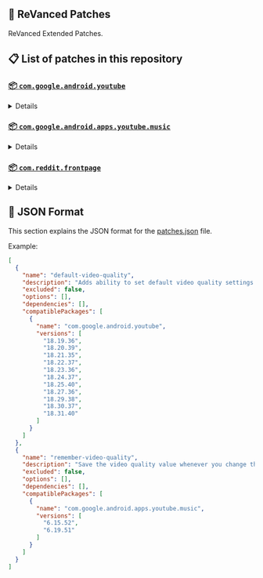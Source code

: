 ## 🧩 ReVanced Patches

ReVanced Extended Patches.

## 📋 List of patches in this repository

### [📦 `com.google.android.youtube`](https://play.google.com/store/apps/details?id=com.google.android.youtube)
<details>

| 💊 Patch | 📜 Description | 🏹 Target Version |
|:--------:|:--------------:|:-----------------:|
| `add-splash-animation` | Adds splash animation, which was removed in YT v18.19.36+. This patch cannot be used with 'custom-branding-icon' patch | 18.19.36 ~ 18.31.40 |
| `bypass-ambient-mode-restrictions` | Bypass ambient mode restrictions in battery saver mode. | 18.19.36 ~ 18.31.40 |
| `change-homepage` | Change home page to subscription feed. | 18.19.36 ~ 18.31.40 |
| `custom-branding-youtube-name` | Rename the YouTube app to the name specified in options.json. | 18.19.36 ~ 18.31.40 |
| `custom-branding-icon-mmt` | Changes the YouTube launcher icon to MMT. | 18.19.36 ~ 18.31.40 |
| `custom-branding-icon-revancify-blue` | Changes the YouTube launcher icon to Revancify Blue. | 18.19.36 ~ 18.31.40 |
| `custom-branding-icon-revancify-red` | Changes the YouTube launcher icon to Revancify Red. | 18.19.36 ~ 18.31.40 |
| `custom-double-tap-length` | Add 'double-tap to seek' value. | 18.19.36 ~ 18.31.40 |
| `custom-package-name` | Specifies the package name for YouTube and YT Music in the MicroG build. | all |
| `custom-playback-speed` | Adds more playback speed options. | 18.19.36 ~ 18.31.40 |
| `custom-seekbar-color` | Change seekbar color in video player and video thumbnails. | 18.19.36 ~ 18.31.40 |
| `default-playback-speed` | Adds ability to set default playback speed settings. | 18.19.36 ~ 18.31.40 |
| `default-video-quality` | Adds ability to set default video quality settings. | 18.19.36 ~ 18.31.40 |
| `disable-quic-protocol` | Disable CronetEngine's QUIC protocol. | 18.19.36 ~ 18.31.40 |
| `disable-shorts-on-startup` | Disables playing YouTube Shorts when launching YouTube. | 18.19.36 ~ 18.31.40 |
| `disable-auto-captions` | Disables forced auto captions. | 18.19.36 ~ 18.31.40 |
| `disable-haptic-feedback` | Disable haptic feedback when swiping. | 18.19.36 ~ 18.31.40 |
| `disable-hdr-video` | Disable HDR video. | 18.19.36 ~ 18.31.40 |
| `disable-landscape-mode` | Disable landscape mode when entering fullscreen. | 18.19.36 ~ 18.31.40 |
| `disable-pip-notification` | Disable pip notification when you first launch pip mode. | 18.19.36 ~ 18.31.40 |
| `enable-compact-controls-overlay` | Enables compact control overlay. | 18.19.36 ~ 18.31.40 |
| `enable-debug-logging` | Adds debugging options. | 18.19.36 ~ 18.31.40 |
| `enable-external-browser` | Open url outside the app in an external browser. | 18.19.36 ~ 18.31.40 |
| `enable-minimized-playback` | Enables minimized and background playback. | 18.19.36 ~ 18.31.40 |
| `enable-new-comment-popup-panels` | Enables a new type of comment popup panel in the shorts player. | 18.19.36 ~ 18.31.40 |
| `enable-new-splash-animation` | Enables a new type of splash animation. | 18.19.36 ~ 18.31.40 |
| `enable-new-thumbnail-preview` | Enables a new type of thumbnail preview. | 18.19.36 ~ 18.31.40 |
| `enable-old-quality-layout` | Enables the original quality flyout menu. | 18.19.36 ~ 18.31.40 |
| `enable-open-links-directly` | Skips over redirection URLs to external links. | 18.19.36 ~ 18.31.40 |
| `enable-seekbar-tapping` | Enables tap-to-seek on the seekbar of the video player. | 18.19.36 ~ 18.31.40 |
| `enable-tablet-mini-player` | Enables the tablet mini player layout. | 18.19.36 ~ 18.31.40 |
| `enable-tablet-navigation-bar` | Enables the tablet navigation bar. | 18.19.36 ~ 18.31.40 |
| `enable-time-stamps-speed` | Add the current playback speed in brackets next to the current time. | 18.19.36 ~ 18.31.40 |
| `enable-wide-search-bar` | Replaces the search icon with a wide search bar. This will hide the YouTube logo when active. | 18.19.36 ~ 18.31.40 |
| `force-opus-codec` | Forces the OPUS codec for audios. | 18.19.36 ~ 18.31.40 |
| `force-vp9-codec` | Forces the VP9 codec for videos. | 18.19.36 ~ 18.31.40 |
| `force-hide-player-button-background` | Force hides the background from the video player buttons. | 18.19.36 ~ 18.31.40 |
| `force-premium-heading` | Forces premium heading on the homepage. | 18.19.36 ~ 18.31.40 |
| `header-switch` | Add switch to change header. | 18.19.36 ~ 18.31.40 |
| `hide-account-menu` | Hide account menu elements. | 18.19.36 ~ 18.31.40 |
| `hide-auto-player-popup-panels` | Hide automatic popup panels (playlist or live chat) on video player. | 18.19.36 ~ 18.31.40 |
| `hide-autoplay-button` | Hides the autoplay button in the video player. | 18.19.36 ~ 18.31.40 |
| `hide-autoplay-preview` | Hides the autoplay preview container in the fullscreen. | 18.19.36 ~ 18.31.40 |
| `hide-button-container` | Adds the options to hide action buttons under a video. | 18.19.36 ~ 18.31.40 |
| `hide-captions-button` | Hides the captions button in the video player. | 18.19.36 ~ 18.31.40 |
| `hide-cast-button` | Hides the cast button in the video player. | 18.19.36 ~ 18.31.40 |
| `hide-category-bar` | Hides the category bar in video feeds. | 18.19.36 ~ 18.31.40 |
| `hide-channel-avatar-section` | Hides the channel avatar section of the subscription feed. | 18.19.36 ~ 18.31.40 |
| `hide-channel-watermark` | Hides creator's watermarks on videos. | 18.19.36 ~ 18.31.40 |
| `hide-collapse-button` | Hides the collapse button in the video player. | 18.19.36 ~ 18.31.40 |
| `hide-comment-component` | Hides components related to comments. | 18.19.36 ~ 18.31.40 |
| `hide-crowdfunding-box` | Hides the crowdfunding box between the player and video description. | 18.19.36 ~ 18.31.40 |
| `hide-description-components` | Hides description components. | 18.19.36 ~ 18.31.40 |
| `hide-double-tap-overlay-filter` | Hides the double tap dark filter layer. | 18.19.36 ~ 18.31.40 |
| `hide-end-screen-cards` | Hides the suggested video cards at the end of a video in fullscreen. | 18.19.36 ~ 18.31.40 |
| `hide-end-screen-overlay` | Hide end screen overlay on swipe controls. | 18.19.36 ~ 18.31.40 |
| `hide-feed-flyout-panel` | Hides feed flyout panel components. | 18.19.36 ~ 18.31.40 |
| `hide-filmstrip-overlay` | Hide filmstrip overlay on swipe controls. | 18.19.36 ~ 18.31.40 |
| `hide-floating-microphone` | Hides the floating microphone button which appears in search. | 18.19.36 ~ 18.31.40 |
| `hide-fullscreen-panels` | Hides video description and comments panel in fullscreen view. | 18.19.36 ~ 18.31.40 |
| `hide-general-ads` | Hides general ads. | 18.19.36 ~ 18.31.40 |
| `hide-handle` | Hides the handle in the account switcher. | 18.19.36 ~ 18.31.40 |
| `hide-info-cards` | Hides info-cards in videos. | 18.19.36 ~ 18.31.40 |
| `hide-latest-videos-button` | Hides latest videos button in home feed. | 18.19.36 ~ 18.31.40 |
| `hide-layout-components` | Hides general layout components. | 18.19.36 ~ 18.31.40 |
| `hide-load-more-button` | Hides the button under videos that loads similar videos. | 18.19.36 ~ 18.31.40 |
| `hide-mix-playlists` | Hides mix playlists from home feed and video player. | 18.19.36 ~ 18.31.40 |
| `hide-music-button` | Hides the YouTube Music button in the video player. | 18.19.36 ~ 18.31.40 |
| `hide-navigation-buttons` | Adds options to hide or change navigation buttons. | 18.19.36 ~ 18.31.40 |
| `hide-navigation-label` | Hide navigation bar labels. | 18.19.36 ~ 18.31.40 |
| `hide-player-button-background` | Hide player button background. | 18.19.36 ~ 18.31.40 |
| `hide-player-flyout-panel` | Hides player flyout panel components. | 18.19.36 ~ 18.31.40 |
| `hide-player-overlay-filter` | Hides the dark filter layer from the player's background. | 18.19.36 ~ 18.31.40 |
| `hide-previous-next-button` | Hides the previous and next button in the player controller. | 18.19.36 ~ 18.31.40 |
| `hide-quick-actions` | Adds the options to hide quick actions components in the fullscreen. | 18.19.36 ~ 18.31.40 |
| `hide-seek-message` | Hides the 'Slide left or right to seek' message container. | 18.19.36 ~ 18.31.40 |
| `hide-seekbar` | Hides the seekbar in video player and video thumbnails. | 18.19.36 ~ 18.31.40 |
| `hide-shorts-components` | Hides other Shorts components. | 18.19.36 ~ 18.31.40 |
| `hide-snack-bar` | Hides the snack bar action popup. | 18.19.36 ~ 18.31.40 |
| `hide-speed-overlay` | Hide speed overlay in player. | 18.19.36 ~ 18.31.40 |
| `hide-suggested-actions` | Hide the suggested actions bar inside the player. | 18.19.36 ~ 18.31.40 |
| `hide-suggested-video-overlay` | Hide the suggested video overlay to play next. | 18.19.36 ~ 18.31.40 |
| `hide-suggestions-shelf` | Hides the suggestions shelf. | 18.19.36 ~ 18.31.40 |
| `hide-time-stamp` | Hides timestamp in video player. | 18.19.36 ~ 18.31.40 |
| `hide-tooltip-content` | Hides the tooltip box that appears on first install. | 18.19.36 ~ 18.31.40 |
| `hide-trending-searches` | Hide trending searches in the search bar. | 18.19.36 ~ 18.31.40 |
| `hide-video-ads` | Hides ads in the video player. | 18.19.36 ~ 18.31.40 |
| `language-switch` | Add language switch toggle. | 18.19.36 ~ 18.31.40 |
| `layout-switch` | Tricks the dpi to use some tablet/phone layouts. | 18.19.36 ~ 18.31.40 |
| `materialyou` | Enables MaterialYou theme for Android 12+ | 18.19.36 ~ 18.31.40 |
| `microg-support` | Allows ReVanced to run without root and under a different package name with MicroG. | 18.19.36 ~ 18.31.40 |
| `optimize-resource` | Removes duplicate resources from YouTube. | 18.19.36 ~ 18.31.40 |
| `overlay-buttons` | Add overlay buttons to the player. | 18.19.36 ~ 18.31.40 |
| `return-youtube-dislike` | Shows the dislike count of videos using the Return YouTube Dislike API. | 18.19.36 ~ 18.31.40 |
| `settings` | Applies mandatory patches to implement ReVanced settings into the application. | 18.19.36 ~ 18.31.40 |
| `sponsorblock` | Integrates SponsorBlock which allows skipping video segments such as sponsored content. | 18.19.36 ~ 18.31.40 |
| `spoof-app-version` | Tricks YouTube into thinking, you are running an older version of the app. One of the side effects also includes restoring the old UI. | 18.19.36 ~ 18.31.40 |
| `spoof-player-parameters` | Spoofs player parameters to prevent playback issues. | 18.19.36 ~ 18.31.40 |
| `swipe-controls` | Adds volume and brightness swipe controls. | 18.19.36 ~ 18.31.40 |
| `theme` | Change the app's theme to the values specified in options.json. | 18.19.36 ~ 18.31.40 |
| `translations` | Add Crowdin translations for YouTube. | 18.19.36 ~ 18.31.40 |
</details>

### [📦 `com.google.android.apps.youtube.music`](https://play.google.com/store/apps/details?id=com.google.android.apps.youtube.music)
<details>

| 💊 Patch | 📜 Description | 🏹 Target Version |
|:--------:|:--------------:|:-----------------:|
| `amoled` | Applies pure black theme on some components. | 6.15.52 ~ 6.19.51 |
| `background-play` | Enables playing music in the background. | 6.15.52 ~ 6.19.51 |
| `bitrate-default-value` | Set the audio quality to "Always High" when you first install the app. | 6.15.52 ~ 6.19.51 |
| `certificate-spoof` | Spoofs the YouTube Music certificate for Android Auto. | 6.15.52 ~ 6.19.51 |
| `custom-branding-music-name` | Rename the YouTube Music app to the name specified in options.json. | 6.15.52 ~ 6.19.51 |
| `custom-branding-icon-mmt` | Changes the YouTube Music launcher icon to MMT. | 6.15.52 ~ 6.19.51 |
| `custom-branding-icon-revancify-blue` | Changes the YouTube Music launcher icon to Revancify Blue. | 6.15.52 ~ 6.19.51 |
| `custom-branding-icon-revancify-red` | Changes the YouTube Music launcher icon to Revancify Red. | 6.15.52 ~ 6.19.51 |
| `custom-package-name` | Specifies the package name for YouTube and YT Music in the MicroG build. | all |
| `disable-auto-captions` | Disables forced auto captions. | 6.15.52 ~ 6.19.51 |
| `enable-black-navigation-bar` | Sets the navigation bar color to black. | 6.15.52 ~ 6.19.51 |
| `enable-color-match-player` | Matches the color of the mini player and the fullscreen player. | 6.15.52 ~ 6.19.51 |
| `enable-compact-dialog` | Enable compact dialog on phone. | 6.15.52 ~ 6.19.51 |
| `enable-custom-filter` | Enables custom filter to hide layout components. | 6.15.52 ~ 6.19.51 |
| `enable-debug-logging` | Adds debugging options. | 6.15.52 ~ 6.19.51 |
| `enable-force-minimized-player` | Permanently keep player minimized even if another track is played. | 6.15.52 ~ 6.19.51 |
| `enable-force-shuffle` | Enable force shuffle even if another track is played. | 6.15.52 ~ 6.19.51 |
| `enable-landscape-mode` | Enables entry into landscape mode by screen rotation on the phone. | 6.15.52 ~ 6.19.51 |
| `enable-minimized-playback` | Enables minimized playback on Kids music. | 6.15.52 ~ 6.19.51 |
| `enable-new-layout` | Enable new player layouts. | 6.15.52 ~ 6.19.51 |
| `enable-old-style-library-shelf` | Return the library shelf to old style. | 6.15.52 ~ 6.19.51 |
| `enable-old-style-miniplayer` | Return the miniplayers to old style. | 6.15.52 ~ 6.19.51 |
| `enable-opus-codec` | Enable opus codec when playing audio. | 6.15.52 ~ 6.19.51 |
| `enable-playback-speed` | Add playback speed button to the flyout panel. | 6.15.52 ~ 6.19.51 |
| `enable-sleep-timer` | Add sleep timer to flyout menu. | 6.15.52 ~ 6.19.51 |
| `enable-zen-mode` | Adds a grey tint to the video player to reduce eye strain. | 6.15.52 ~ 6.19.51 |
| `exclusive-audio-playback` | Enables the option to play music without video. | 6.15.52 ~ 6.19.51 |
| `hide-button-container-labels` | Hide labels in button container. | 6.15.52 ~ 6.19.51 |
| `hide-button-shelf` | Hides the button shelf from homepage and explorer. | 6.15.52 ~ 6.19.51 |
| `hide-carousel-shelf` | Hides the carousel shelf from homepage and explorer. | 6.15.52 ~ 6.19.51 |
| `hide-cast-button` | Hides the cast button in the video player and header. | 6.15.52 ~ 6.19.51 |
| `hide-category-bar` | Hides the music category bar at the top of the homepage. | 6.15.52 ~ 6.19.51 |
| `hide-channel-guidelines` | Hides channel guidelines at the top of comments. | 6.15.52 ~ 6.19.51 |
| `hide-emoji-picker` | Hides emoji picker at the comments box. | 6.15.52 ~ 6.19.51 |
| `hide-flyout-panel` | Hides flyout panel components. | 6.15.52 ~ 6.19.51 |
| `hide-get-premium` | Hides "Get Premium" label from the account menu or settings. | 6.15.52 ~ 6.19.51 |
| `hide-music-ads` | Hides ads before playing a music. | 6.15.52 ~ 6.19.51 |
| `hide-navigation-label` | Hide navigation bar labels. | 6.15.52 ~ 6.19.51 |
| `hide-new-playlist-button` | Hide the "New playlist" button in the library. | 6.15.52 ~ 6.19.51 |
| `hide-playlist-card` | Hides the playlist card from homepage. | 6.15.52 ~ 6.19.51 |
| `hide-radio-button` | Hides start radio button. | 6.15.52 ~ 6.19.51 |
| `hide-sample-buttons` | Adds options to hide sample buttons. | 6.15.52 ~ 6.19.51 |
| `hide-taste-builder` | Hides the "Tell us which artists you like" card from homepage. | 6.15.52 ~ 6.19.51 |
| `hide-tooltip-content` | Hides the tooltip box that appears on first install. | 6.15.52 ~ 6.19.51 |
| `hide-upgrade-button` | Hides upgrade button from navigation bar and hide upgrade banner from homepage. | 6.15.52 ~ 6.19.51 |
| `hook-download-button` | Replaces the offline download button in the button container with an external download button. | 6.15.52 ~ 6.19.51 |
| `microg-support` | Allows ReVanced Music to run without root and under a different package name with MicroG. | 6.15.52 ~ 6.19.51 |
| `optimize-resource` | Remove unnecessary resources. | 6.15.52 ~ 6.19.51 |
| `remember-playback-speed` | Save the playback speed value whenever you change the playback speed. | 6.15.52 ~ 6.19.51 |
| `remember-video-quality` | Save the video quality value whenever you change the video quality. | 6.15.52 ~ 6.19.51 |
| `replace-dismiss-queue` | Replace dismiss queue menu to watch on YouTube. | 6.15.52 ~ 6.19.51 |
| `return-youtube-dislike` | Shows the dislike count of videos using the Return YouTube Dislike API. | 6.15.52 ~ 6.19.51 |
| `settings` | Adds settings for ReVanced to YouTube Music. | 6.15.52 ~ 6.19.51 |
| `sponsorblock` | Integrates SponsorBlock which allows skipping video segments such as sponsored content. | 6.15.52 ~ 6.19.51 |
| `spoof-app-version` | Spoof the YouTube Music client version. | 6.15.52 ~ 6.19.51 |
| `translations` | Add Crowdin translations for YouTube Music. | 6.15.52 ~ 6.19.51 |
</details>

### [📦 `com.reddit.frontpage`](https://play.google.com/store/apps/details?id=com.reddit.frontpage)
<details>

| 💊 Patch | 📜 Description | 🏹 Target Version |
|:--------:|:--------------:|:-----------------:|
| `disable-screenshot-popup` | Disables the popup that shows up when taking a screenshot. | all |
| `hide-ads` | Hides ads from the Reddit. | all |
| `hide-navigation-buttons` | Hide buttons at navigation bar. | all |
| `hide-place-button` | Hide r/place button in toolbar. | all |
| `open-links-directly` | Skips over redirection URLs to external links. | all |
| `open-links-externally` | Open links outside of the app directly in your browser. | all |
| `premium-icon` | Unlocks premium icons. | all |
| `reddit-settings` | Adds ReVanced settings to Reddit. | all |
| `sanitize-sharing-links` | Removes (tracking) query parameters from the URLs when sharing links. | all |
</details>



## 📝 JSON Format

This section explains the JSON format for the [patches.json](patches.json) file.

Example:

```json
[
  {
    "name": "default-video-quality",
    "description": "Adds ability to set default video quality settings.",
    "excluded": false,
    "options": [],
    "dependencies": [],
    "compatiblePackages": [
      {
        "name": "com.google.android.youtube",
        "versions": [
          "18.19.36",
          "18.20.39",
          "18.21.35",
          "18.22.37",
          "18.23.36",
          "18.24.37",
          "18.25.40",
          "18.27.36",
          "18.29.38",
          "18.30.37",
          "18.31.40"
        ]
      }
    ]
  },
  {
    "name": "remember-video-quality",
    "description": "Save the video quality value whenever you change the video quality.",
    "excluded": false,
    "options": [],
    "dependencies": [],
    "compatiblePackages": [
      {
        "name": "com.google.android.apps.youtube.music",
        "versions": [
          "6.15.52",
          "6.19.51"
        ]
      }
    ]
  }
]
```